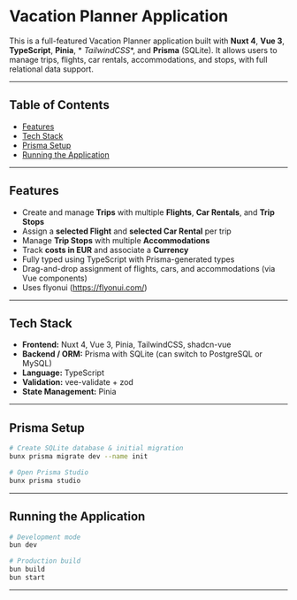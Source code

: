 # Vacation Planner Application

This is a full-featured Vacation Planner application built with **Nuxt 4**, **Vue 3**, **TypeScript**, **Pinia**, *
*TailwindCSS**, and **Prisma** (SQLite). It allows users to manage trips, flights, car rentals, accommodations, and
stops, with full relational data support.

---

## Table of Contents

- [Features](#features)
- [Tech Stack](#tech-stack)
- [Prisma Setup](#prisma-setup)
- [Running the Application](#running-the-application)

---

## Features

- Create and manage **Trips** with multiple **Flights**, **Car Rentals**, and **Trip Stops**
- Assign a **selected Flight** and **selected Car Rental** per trip
- Manage **Trip Stops** with multiple **Accommodations**
- Track **costs in EUR** and associate a **Currency**
- Fully typed using TypeScript with Prisma-generated types
- Drag-and-drop assignment of flights, cars, and accommodations (via Vue components)
- Uses flyonui (https://flyonui.com/)

---

## Tech Stack

- **Frontend:** Nuxt 4, Vue 3, Pinia, TailwindCSS, shadcn-vue
- **Backend / ORM:** Prisma with SQLite (can switch to PostgreSQL or MySQL)
- **Language:** TypeScript
- **Validation:** vee-validate + zod
- **State Management:** Pinia

---

## Prisma Setup

```bash
# Create SQLite database & initial migration
bunx prisma migrate dev --name init

# Open Prisma Studio
bunx prisma studio
```

---

## Running the Application

```bash
# Development mode
bun dev

# Production build
bun build
bun start
```

---
